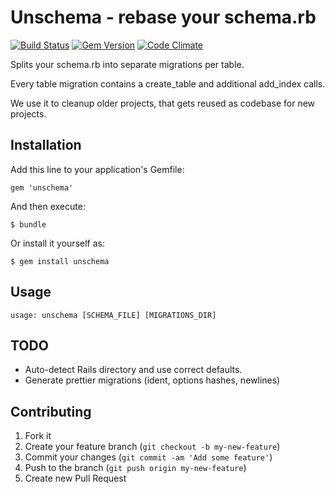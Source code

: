# Unschema - rebase your schema.rb

[![Build Status](https://travis-ci.org/neopoly/unschema.svg?branch=master)](https://travis-ci.org/neopoly/unschema) [![Gem Version](https://badge.fury.io/rb/unschema.svg)](http://badge.fury.io/rb/unschema) [![Code Climate](http://img.shields.io/codeclimate/github/neopoly/unschema.svg)](https://codeclimate.com/github/neopoly/unschema)

Splits your schema.rb into separate migrations per table.

Every table migration contains a create_table and additional add_index calls.

We use it to cleanup older projects, that gets reused as codebase for new projects.

## Installation

Add this line to your application's Gemfile:

    gem 'unschema'

And then execute:

    $ bundle

Or install it yourself as:

    $ gem install unschema

## Usage

    usage: unschema [SCHEMA_FILE] [MIGRATIONS_DIR]

## TODO

* Auto-detect Rails directory and use correct defaults.
* Generate prettier migrations (ident, options hashes, newlines)

## Contributing

1. Fork it
2. Create your feature branch (`git checkout -b my-new-feature`)
3. Commit your changes (`git commit -am 'Add some feature'`)
4. Push to the branch (`git push origin my-new-feature`)
5. Create new Pull Request
